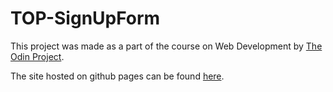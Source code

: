 # TOP-SignUpForm

This project was made as a part of the course on Web Development by [The Odin Project](https://www.theodinproject.com/).

The site hosted on github pages can be found [here](https://backbiter99.github.io/TOP-SignUpForm/).
